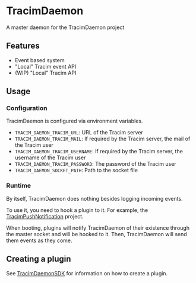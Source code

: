# TracimDaemon

A master daemon for the TracimDaemon project

## Features

- Event based system
- "Local" Tracim event API
- (WIP) "Local" Tracim API

## Usage

### Configuration

TracimDaemon is configured via environment variables.

- `TRACIM_DAEMON_TRACIM_URL`: URL of the Tracim server
- `TRACIM_DAEMON_TRACIM_MAIL`: If required by the Tracim server, the mail of the Tracim user
- `TRACIM_DAEMON_TRACIM_USERNAME`: If required by the Tracim server, the username of the Tracim user
- `TRACIM_DAEMON_TRACIM_PASSWORD`: The password of the Tracim user
- `TRACIM_DAEMON_SOCKET_PATH`: Path to the socket file

### Runtime

By itself, TracimDaemon does nothing besides logging incoming events.

To use it, you need to hook a plugin to it. For example, the [TracimPushNotification](https://github.com/Millefeuille42/TracimPushNotification) project.

When booting, plugins will notify TracimDaemon of their existence through the master socket and will be hooked to it.
Then, TracimDaemon will send them events as they come.

## Creating a plugin

See [TracimDaemonSDK](https://github.com/Millefeuille42/TracimPushNotification) for information on how to create a plugin.
